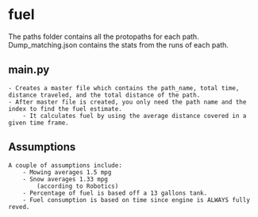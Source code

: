 # fuel


The paths folder contains all the protopaths for each path.
Dump_matching.json contains the stats from the runs of each path.


## main.py 
	- Creates a master file which contains the path_name, total time, distance traveled, and the total distance of the path.
	- After master file is created, you only need the path name and the index to find the fuel estimate.
		- It calculates fuel by using the average distance covered in a given time frame.


## Assumptions
	A couple of assumptions include:
		- Mowing averages 1.5 mpg
		- Snow averages 1.33 mpg
			(according to Robotics)
		- Percentage of fuel is based off a 13 gallons tank.
		- Fuel consumption is based on time since engine is ALWAYS fully reved. 
		

